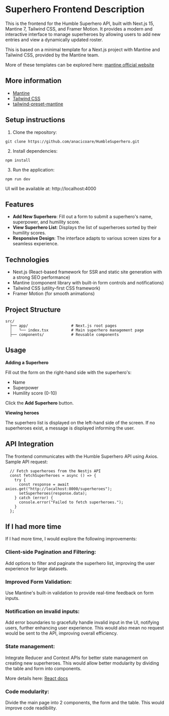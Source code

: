 # Superhero Frontend Description

This is the frontend for the Humble Superhero API, built with Next.js 15, Mantine 7, Tailwind CSS, and Framer Motion. It provides a modern and interactive interface to manage superheroes by allowing users to add new entries and view a dynamically updated roster.

This is based on a minimal template for a Next.js project with Mantine and Tailwind CSS, provided by the Mantine team. 

More of these templates can be explored here: [mantine official website](https://mantine.dev/getting-started/)

## More information

- [Mantine](https://mantine.dev/)
- [Tailwind CSS](https://tailwindcss.com/)
- [tailwind-preset-mantine](https://github.com/songkeys/tailwind-preset-mantine)



## Setup instructions

1. Clone the repository:
```
git clone https://github.com/anacicoare/HumbleSuperhero.git
```
2. Install dependencies:
```
npm install
```
3. Run the application:
```
npm run dev
```


UI will be available at:
http://localhost:4000

## Features

- **Add New Superhero**: Fill out a form to submit a superhero's name, superpower, and humility score.
- **View Superhero List**: Displays the list of superheroes sorted by their humility scores.
- **Responsive Design**: The interface adapts to various screen sizes for a seamless experience.

## Technologies
- Next.js (React-based framework for SSR and static site generation with a strong SEO performance)
- Mantine (component library with built-in form controls and notifications)
- Tailwind CSS (utility-first CSS framework)
- Framer Motion (for smooth animations)

## Project Structure
```
src/
  ├── app/                   # Next.js root pages
  │   └── index.tsx          # Main superhero management page
  ├── components/            # Reusable components
```

## Usage

**Adding a Superhero**

Fill out the form on the right-hand side with the superhero's:
- Name
- Superpower
- Humility score (0-10)

Click the **Add Superhero** button.

**Viewing heroes**

The superhero list is displayed on the left-hand side of the screen.
If no superheroes exist, a message is displayed informing the user.

## API Integration

The frontend communicates with the Humble Superhero API using Axios.
Sample API request:
```
  // Fetch superheroes from the Nestjs API
  const fetchSuperheroes = async () => {
    try {
      const response = await axios.get("http://localhost:8000/superheroes");
      setSuperheroes(response.data);
    } catch (error) {
      console.error("Failed to fetch superheroes.");
    }
  };
```

## If I had more time

If I had more time, I would explore the following improvements:

### Client-side Pagination and Filtering:
Add options to filter and paginate the superhero list, improving the user experience for large datasets.

### Improved Form Validation:
Use Mantine's built-in validation to provide real-time feedback on form inputs.

### Notification on invalid inputs:
Add error boundaries to gracefully handle invalid input in the UI, notifying users, further enhancing user experience. This would also mean no request would be sent to the API, improving overall efficiency.

### State management:
Integrate Reducer and Context APIs for better state management on creating new superheroes. This would allow better modularity by dividing the table and form into components.

More details here: [React docs](https://react.dev/learn/scaling-up-with-reducer-and-context)

### Code modularity:
Divide the main page into 2 components, the form and the table. This would improve code readibility.